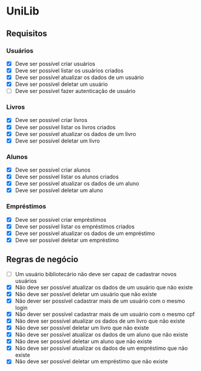 # UniLib

## Requisitos

### Usuários
- [x] Deve ser possível criar usuários
- [x] Deve ser possível listar os usuários criados
- [x] Deve ser possível atualizar os dados de um usuário
- [x] Deve ser possível deletar um usuário
- [ ] Deve ser possível fazer autenticação de usuário

### Livros
- [x] Deve ser possível criar livros
- [x] Deve ser possível listar os livros criados
- [x] Deve ser possível atualizar os dados de um livro
- [x] Deve ser possível deletar um livro

### Alunos
- [x] Deve ser possível criar alunos
- [x] Deve ser possível listar os alunos criados
- [x] Deve ser possível atualizar os dados de um aluno
- [x] Deve ser possível deletar um aluno

### Empréstimos
- [x] Deve ser possível criar empréstimos
- [x] Deve ser possível listar os empréstimos criados
- [x] Deve ser possível atualizar os dados de um empréstimo
- [x] Deve ser possível deletar um empréstimo

## Regras de negócio

- [ ] Um usuário bibliotecário não deve ser capaz de cadastrar novos usuários
- [x] Não deve ser possível atualizar os dados de um usuário que não existe
- [x] Não deve ser possível deletar um usuário que não existe
- [x] Não dever ser possível cadastrar mais de um usuário com o mesmo login
- [x] Não dever ser possível cadastrar mais de um usuário com o mesmo cpf
- [x] Não deve ser possível atualizar os dados de um livro que não existe
- [x] Não deve ser possível deletar um livro que não existe
- [x] Não deve ser possível atualizar os dados de um aluno que não existe
- [x] Não deve ser possível deletar um aluno que não existe
- [x] Não deve ser possível atualizar os dados de um empréstimo que não existe
- [x] Não deve ser possível deletar um empréstimo que não existe